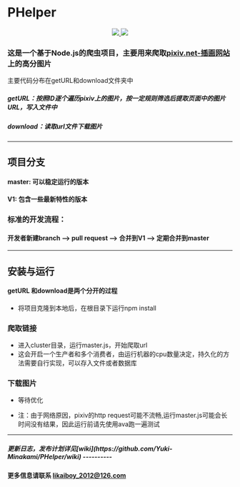 <p align="center">
    <h1>PHelper</h1>
</p>
 
<p align="center">
  <a title = "Building Status" href="https://travis-ci.org/Yuki-Minakami/PHelper">
    <img src="https://travis-ci.org/Yuki-Minakami/PHelper.svg?branch=master">
  </a>
  <a title = "license" href="https://github.com/ellerbrock/open-source-badge/">
      <img src="https://badges.frapsoft.com/os/mit/mit.svg?v=102">
    </a>
</p>

### 这是一个基于Node.js的爬虫项目，主要用来爬取[pixiv.net-插画网站](http://pixiv.net)上的高分图片
主要代码分布在getURL和download文件夹中

##### getURL：按照ID逐个遍历pixiv上的图片，按一定规则筛选后提取页面中的图片URL，写入文件中
##### download：读取url文件下载图片


----------------

## 项目分支
####  master: 可以稳定运行的版本
####  V1:     包含一些最新特性的版本

### 标准的开发流程：
#### 开发者新建branch --> pull request --> 合并到V1 --> 定期合并到master

---------------------------------

## 安装与运行
#### getURL 和download是两个分开的过程

* 将项目克隆到本地后，在根目录下运行npm install

### 爬取链接
* 进入cluster目录，运行master.js，开始爬取url
* 这会开启一个生产者和多个消费者，由运行机器的cpu数量决定，持久化的方法需要自行实现，可以存入文件或者数据库

### 下载图片
* 等待优化

* 注：由于网络原因，pixiv的http request可能不流畅,运行master.js可能会长时间没有结果，因此运行前请先使用ava跑一遍测试

------------------

<h5>更新日志，发布计划详见[wiki](https://github.com/Yuki-Minakami/PHelper/wiki) 
----------  
  
#### 更多信息请联系 likaiboy_2012@126.com





